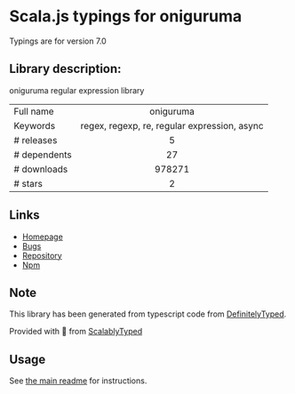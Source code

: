 
# Scala.js typings for oniguruma

Typings are for version 7.0

## Library description:
oniguruma regular expression library

|                    |                 |
| ------------------ | :-------------: |
| Full name          | oniguruma |
| Keywords           | regex, regexp, re, regular expression, async |
| # releases         | 5 |
| # dependents       | 27 |
| # downloads        | 978271 |
| # stars            | 2 |

## Links
- [Homepage](http://atom.github.io/node-oniguruma)
- [Bugs](https://github.com/atom/node-oniguruma/issues)
- [Repository](https://github.com/atom/node-oniguruma)
- [Npm](https://www.npmjs.com/package/oniguruma)
    


## Note
This library has been generated from typescript code from [DefinitelyTyped](https://definitelytyped.org).

Provided with :purple_heart: from [ScalablyTyped](https://github.com/oyvindberg/ScalablyTyped)

## Usage
See [the main readme](../../readme.md) for instructions.


